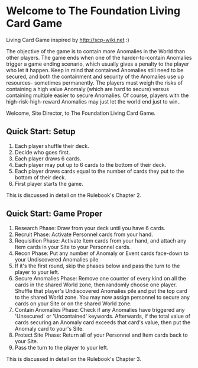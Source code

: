 Welcome to The Foundation Living Card Game
===
Living Card Game inspired by http://scp-wiki.net :)  

The objective of the game is to contain more Anomalies in the World than other players. The game ends when one of the harder-to-contain Anomalies trigger a game ending scenario, which usually gives a penalty to the player who let it happen. Keep in mind that contained Anomalies still need to be secured, and both the containment and security of the Anomalies use up resources- sometimes permanently. The players must weigh the risks of containing a high value Anomaly (which are hard to secure) versus containing multiple easier to secure Anomalies. Of course, players with the high-risk-high-reward Anomalies may just let the world end just to win..

Welcome, Site Director, to The Foundation Living Card Game.

Quick Start: Setup
---
1. Each player shuffle their deck.
2. Decide who goes first.
3. Each player draws 6 cards. 
4. Each player may put up to 6 cards to the bottom of their deck.
5. Each player draws cards equal to the number of cards they put to the bottom of their deck.
6. First player starts the game.

This is discussed in detail on the Rulebook's Chapter 2.

Quick Start: Game Proper
---
1. Research Phase: Draw from your deck until you have 6 cards.  
2. Recruit Phase: Activate Personnel cards from your hand.  
3. Requisition Phase: Activate Item cards from your hand, and attach any Item cards in your Site to your Personnel cards.   
4. Recon Phase: Put any number of Anomaly or Event cards face-down to your Undiscovered Anomalies pile.  
5. If it's the first round, skip the phases below and pass the turn to the player to your left.  
6. Secure Anomalies Phase: Remove one counter of every kind on all the cards in the shared World zone, then randomly choose one player. Shuffle that player's Undiscovered Anomalies pile and put the top card to the shared World zone. You may now assign personnel to secure any cards on your Site or on the shared World zone.   
7. Contain Anomalies Phase: Check if any Anomalies have triggered any 'Unsecured' or 'Uncontained' keywords. Afterwards, if the total value of cards securing an Anomaly card exceeds that card's value, then put the Anomaly card to your's Site.  
8. Protect Site Phase: Return all of your Personnel and Item cards back to your Site.  
9. Pass the turn to the player to your left.  

This is discussed in detail on the Rulebook's Chapter 3.